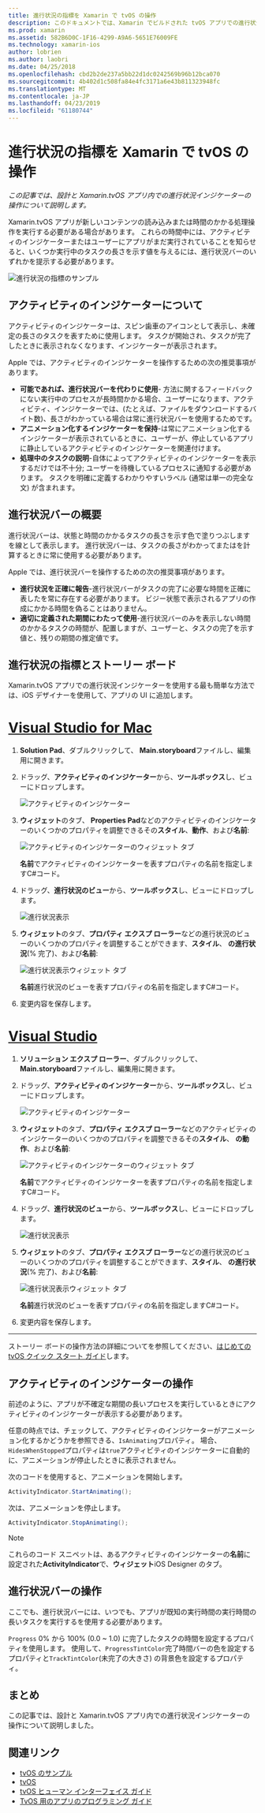 ```yaml
---
title: 進行状況の指標を Xamarin で tvOS の操作
description: このドキュメントでは、Xamarin でビルドされた tvOS アプリでの進行状況の指標を操作する方法について説明します。 これは、進行状況バーとアクティビティのインジケーターの両方について説明します。
ms.prod: xamarin
ms.assetid: 582B6D0C-1F16-4299-A9A6-5651E76009FE
ms.technology: xamarin-ios
author: lobrien
ms.author: laobri
ms.date: 04/25/2018
ms.openlocfilehash: cbd2b2de237a5bb22d1dc0242569b96b12bca070
ms.sourcegitcommit: 4b402d1c508fa84e4fc3171a6e43b811323948fc
ms.translationtype: MT
ms.contentlocale: ja-JP
ms.lasthandoff: 04/23/2019
ms.locfileid: "61180744"
---
```

# <a name="working-with-tvos-progress-indicators-in-xamarin"></a>進行状況の指標を Xamarin で tvOS の操作

_この記事では、設計と Xamarin.tvOS アプリ内での進行状況インジケーターの操作について説明します。_

Xamarin.tvOS アプリが新しいコンテンツの読み込みまたは時間のかかる処理操作を実行する必要がある場合があります。 これらの時間中には、アクティビティのインジケーターまたはユーザーにアプリがまだ実行されていることを知らせると、いくつか実行中のタスクの長さを示す値を与えるには、進行状況バーのいずれかを提示する必要があります。

![進行状況の指標のサンプル](progress-indicators-images/intro01.png "進行状況の指標のサンプル")

## <a name="about-activity-indicators"></a>アクティビティのインジケーターについて

アクティビティのインジケーターは、スピン歯車のアイコンとして表示し、未確定の長さのタスクを表すために使用します。 タスクが開始され、タスクが完了したときに表示されなくなります、インジケーターが表示されます。

Apple では、アクティビティのインジケーターを操作するための次の推奨事項があります。

- **可能であれば、進行状況バーを代わりに使用**- 方法に関するフィードバックにない実行中のプロセスが長時間かかる場合、ユーザーになります、アクティビティ、インジケーターでは、(たとえば、ファイルをダウンロードするバイト数)、長さがわかっている場合は常に進行状況バーを使用するためです。
- **アニメーション化するインジケーターを保持**-は常にアニメーション化するインジケーターが表示されているときに、ユーザーが、停止しているアプリに静止しているアクティビティのインジケーターを関連付けます。
- **処理中のタスクの説明**-自体によってアクティビティのインジケーターを表示するだけでは不十分; ユーザーを待機しているプロセスに通知する必要があります。 タスクを明確に定義するわかりやすいラベル (通常は単一の完全な文) が含まれます。

## <a name="about-progress-bars"></a>進行状況バーの概要

進行状況バーは、状態と時間のかかるタスクの長さを示す色で塗りつぶしますを線として表示します。 進行状況バーは、タスクの長さがわかってまたはを計算するときに常に使用する必要があります。

Apple では、進行状況バーを操作するための次の推奨事項があります。

- **進行状況を正確に報告**-進行状況バーがタスクの完了に必要な時間を正確に表したを常に存在する必要があります。 ビジー状態で表示されるアプリの作成にかかる時間を偽ることはありません。
- **適切に定義された期間にわたって使用**-進行状況バーのみを表示しない時間のかかるタスクの時間が、配置しますが、ユーザーと、タスクの完了を示す値と、残りの期間の推定値です。

## <a name="progress-indicators-and-storyboards"></a>進行状況の指標とストーリー ボード

Xamarin.tvOS アプリでの進行状況インジケーターを使用する最も簡単な方法では、iOS デザイナーを使用して、アプリの UI に追加します。

# <a name="visual-studio-for-mactabmacos"></a>[Visual Studio for Mac](#tab/macos)
    
1. **Solution Pad**、ダブルクリックして、 **Main.storyboard**ファイルし、編集用に開きます。

2. ドラッグ、**アクティビティのインジケーター**から、**ツールボックス**し、ビューにドロップします。 

    ![アクティビティのインジケーター](progress-indicators-images/activity01.png "アクティビティのインジケーター")

3. **ウィジェット**のタブ、 **Properties Pad**などのアクティビティのインジケーターのいくつかのプロパティを調整できるその**スタイル**、**動作**、および**名前**: 

    ![アクティビティのインジケーターのウィジェット タブ](progress-indicators-images/activity02.png "アクティビティのインジケーターの [ウィジェット] タブ")
    
    **名前**でアクティビティのインジケーターを表すプロパティの名前を指定しますC#コード。

4. ドラッグ、**進行状況のビュー**から、**ツールボックス**し、ビューにドロップします。 

    ![進行状況表示](progress-indicators-images/activity03.png "進行状況ビュー")

5. **ウィジェット**のタブ、**プロパティ エクスプ ローラー**などの進行状況のビューのいくつかのプロパティを調整することができます、**スタイル**、 **の進行状況**(% 完了)、および**名前**: 

    ![進行状況表示ウィジェット タブ](progress-indicators-images/activity04.png "ウィジェットの進行状況の表示 タブ")
    
    **名前**進行状況のビューを表すプロパティの名前を指定しますC#コード。

6. 変更内容を保存します。

# <a name="visual-studiotabwindows"></a>[Visual Studio](#tab/windows)
    
1. **ソリューション エクスプ ローラー**、ダブルクリックして、 **Main.storyboard**ファイルし、編集用に開きます。

2. ドラッグ、**アクティビティのインジケーター**から、**ツールボックス**し、ビューにドロップします。 

    ![アクティビティのインジケーター](progress-indicators-images/activity01-vs.png
    "アクティビティのインジケーター")

3. **ウィジェット**のタブ、**プロパティ エクスプ ローラー**などのアクティビティのインジケーターのいくつかのプロパティを調整できるその**スタイル**、 **の動作**、および**名前**: 

    ![アクティビティのインジケーターのウィジェット タブ](progress-indicators-images/activity02-vs.png "アクティビティのインジケーターの [ウィジェット] タブ")

    **名前**でアクティビティのインジケーターを表すプロパティの名前を指定しますC#コード。

4. ドラッグ、**進行状況のビュー**から、**ツールボックス**し、ビューにドロップします。 

   ![進行状況表示](progress-indicators-images/activity03-vs.png "進行状況ビュー")

5. **ウィジェット**のタブ、**プロパティ エクスプ ローラー**などの進行状況のビューのいくつかのプロパティを調整することができます、**スタイル**、 **の進行状況**(% 完了)、および**名前**: 

    ![進行状況表示ウィジェット タブ](progress-indicators-images/activity04-vs.png "ウィジェットの進行状況の表示 タブ")
    
    **名前**進行状況のビューを表すプロパティの名前を指定しますC#コード。

6. 変更内容を保存します。

-----

ストーリー ボードの操作方法の詳細についてを参照してください、[はじめての tvOS クイック スタート ガイド](~/ios/tvos/get-started/hello-tvos.md)します。 

## <a name="working-with-activity-indicators"></a>アクティビティのインジケーターの操作

前述のように、アプリが不確定な期間の長いプロセスを実行しているときにアクティビティのインジケーターが表示する必要があります。

任意の時点では、チェックして、アクティビティのインジケーターがアニメーション化するかどうかを参照できる、`IsAnimating`プロパティ。 場合、`HidesWhenStopped`プロパティは`true`アクティビティのインジケーターに自動的に、アニメーションが停止したときに表示されません。

次のコードを使用すると、アニメーションを開始します。 

```csharp
ActivityIndicator.StartAnimating();
```

次は、アニメーションを停止します。

```csharp
ActivityIndicator.StopAnimating();
```

> [!NOTE]
> これらのコード スニペットは、あるアクティビティのインジケーターの**名前**に設定された**ActivityIndicator**で、**ウィジェット**iOS Designer のタブ。

## <a name="working-with-progress-bars"></a>進行状況バーの操作

ここでも、進行状況バーには、いつでも、アプリが既知の実行時間の実行時間の長いタスクを実行するを使用する必要があります。 

`Progress` 0% から 100% (0.0 ~ 1.0) に完了したタスクの時間を設定するプロパティを使用します。 使用して、`ProgressTintColor`完了時間バーの色を設定するプロパティと`TrackTintColor`(未完了の大きさ) の背景色を設定するプロパティ。

## <a name="summary"></a>まとめ

この記事では、設計と Xamarin.tvOS アプリ内での進行状況インジケーターの操作について説明しました。

## <a name="related-links"></a>関連リンク

- [tvOS のサンプル](https://developer.xamarin.com/samples/tvos/all/)
- [tvOS](https://developer.apple.com/tvos/)
- [tvOS ヒューマン インターフェイス ガイド](https://developer.apple.com/tvos/human-interface-guidelines/)
- [TvOS 用のアプリのプログラミング ガイド](https://developer.apple.com/library/prerelease/tvos/documentation/General/Conceptual/AppleTV_PG/)
